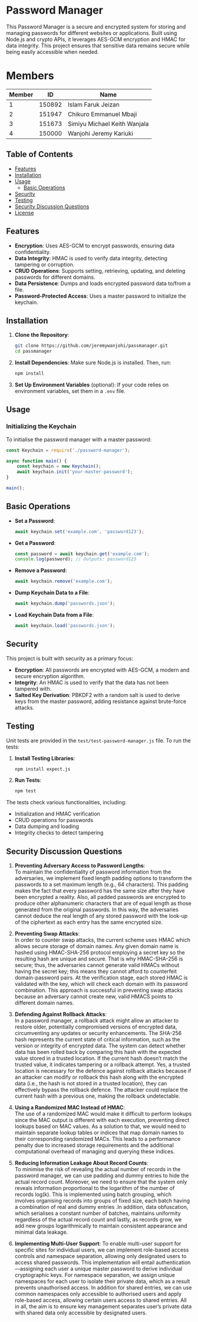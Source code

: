 

# Password Manager

This Password Manager is a secure and encrypted system for storing and managing passwords for different websites or applications. Built using Node.js and crypto APIs, it leverages AES-GCM encryption and HMAC for data integrity. This project ensures that sensitive data remains secure while being easily accessible when needed.

# Members

| Member | ID     | Name                          |
|--------|--------|-------------------------------|
| 1      | 150892 | Islam Faruk Jeizan            |
| 2      | 151947 | Chikuro Emmanuel Mbaji        |
| 3      | 151673 | Simiyu Michael Keith Wanjala  |
| 4      | 150000 | Wanjohi Jeremy Kariuki        |


## Table of Contents
- [Features](#features)
- [Installation](#installation)
- [Usage](#usage)
  - [Basic Operations](#basic-operations)
- [Security](#security)
- [Testing](#testing)
- [Security Discussion Questions](#security-discussion-questions)
- [License](#license)

## Features

- **Encryption**: Uses AES-GCM to encrypt passwords, ensuring data confidentiality.
- **Data Integrity**: HMAC is used to verify data integrity, detecting tampering or corruption.
- **CRUD Operations**: Supports setting, retrieving, updating, and deleting passwords for different domains.
- **Data Persistence**: Dumps and loads encrypted password data to/from a file.
- **Password-Protected Access**: Uses a master password to initialize the keychain.

## Installation

1. **Clone the Repository**:
    ```bash
    git clone https://github.com/jeremywanjohi/passmanager.git
    cd passmanager
    ```

2. **Install Dependencies**: Make sure Node.js is installed. Then, run:
    ```bash
    npm install
    ```

3. **Set Up Environment Variables** (optional): If your code relies on environment variables, set them in a `.env` file.

## Usage

### Initializing the Keychain

To initialise the password manager with a master password:
```javascript
const Keychain = require('./password-manager');

async function main() {
    const keychain = new Keychain();
    await keychain.init('your-master-password');
}

main();

```

## Basic Operations

- **Set a Password**:
    ```javascript
    await keychain.set('example.com', 'password123');
    ```

- **Get a Password**:
    ```javascript
    const password = await keychain.get('example.com');
    console.log(password); // Outputs: password123
    ```

- **Remove a Password**:
    ```javascript
    await keychain.remove('example.com');
    ```

- **Dump Keychain Data to a File**:
    ```javascript
    await keychain.dump('passwords.json');
    ```

- **Load Keychain Data from a File**:
    ```javascript
    await keychain.load('passwords.json');
    ```

## Security

This project is built with security as a primary focus:

- **Encryption**: All passwords are encrypted with AES-GCM, a modern and secure encryption algorithm.
- **Integrity**: An HMAC is used to verify that the data has not been tampered with.
- **Salted Key Derivation**: PBKDF2 with a random salt is used to derive keys from the master password, adding resistance against brute-force attacks.

## Testing

Unit tests are provided in the `test/test-password-manager.js` file. To run the tests:

1. **Install Testing Libraries**:
    ```bash
    npm install expect.js
    ```

2. **Run Tests**:
    ```bash
    npm test
    ```

The tests check various functionalities, including:

- Initialization and HMAC verification
- CRUD operations for passwords
- Data dumping and loading
- Integrity checks to detect tampering

## Security Discussion Questions

1. **Preventing Adversary Access to Password Lengths**:  
   To maintain the confidentiality of password information from the adversaries, we implement fixed length padding options to transform the passwords to a set maximum length (e.g., 64 characters). This padding makes the fact that every password has the same size after they have been encrypted a reality. Also, all padded passwords are encrypted to produce other alphanumeric characters that are of equal length as those generated from the original passwords. In this way, the adversaries cannot deduce the real length of any stored password with the look-up of the ciphertext as each entry has the same encrypted size.


2. **Preventing Swap Attacks**:  
  In order to counter swap attacks, the current scheme uses HMAC which allows secure storage of domain names. Any given domain name is hashed using HMAC-SHA-256 protocol employing a secret key so the resulting hash are unique and secure. That is why HMAC-SHA-256 is secure; thus, the adversaries cannot generate valid HMACs without having the secret key; this means they cannot afford to counterfeit domain-password pairs. At the verification stage, each stored HMAC is validated with the key, which will check each domain with its password combination. This approach is successful in preventing swap attacks because an adversary cannot create new, valid HMACS points to different domain names.


3. **Defending Against Rollback Attacks**:  
  In a password manager, a rollback attack might allow an attacker to restore older, potentially compromised versions of encrypted data, circumventing any updates or security enhancements. The SHA-256 hash represents the current state of critical information, such as the version or integrity of encrypted data. The system can detect whether data has been rolled back by comparing this hash with the expected value stored in a trusted location. If the current hash doesn’t match the trusted value, it indicates tampering or a rollback attempt.
Yes, a trusted location is necessary for the defence against rollback attacks because if an attacker can modify or rollback this hash along with the encrypted data (i.e., the hash is not stored in a trusted location), they can effectively bypass the rollback defence. The attacker could replace the current hash with a previous one, making the rollback undetectable.

4. **Using a Randomized MAC Instead of HMAC**:  
   The use of a randomized MAC would make it difficult to perform lookups since the MAC output is different with each execution, preventing direct lookups based on MAC values. As a solution to that, we would need to maintain separate lookup tables or indices that map domain names to their corresponding randomized MACs. This leads to a performance penalty due to increased storage requirements and the additional computational overhead of managing and querying these indices.

5. **Reducing Information Leakage About Record Counts**:  
  To minimise the risk of revealing the actual number of records in the password manager, we can use padding and dummy entries to hide the actual record count. Moreover, we need to ensure that the system only reveals information proportional to the logarithm of the number of records log(k). This is implemented using batch grouping, which involves organising records into groups of fixed size, each batch having a combination of real and dummy entries .In addition, data obfuscation, which serialises a constant number of batches, maintains uniformity regardless of the actual record count and lastly, as records grow, we add new groups logarithmically to maintain consistent appearance and minimal data leakage.

6. **Implementing Multi-User Support**:
   To enable multi-user support for specific sites for individual users, we can implement role-based access controls and namespace separation, allowing only designated users to access shared passwords. This implementation will entail authentication—assigning each user a unique master password to derive individual cryptographic keys. For namespace separation, we assign unique namespaces for each user to isolate their private data, which as a result prevents unauthorised access. In addition for shared entries, we can use common namespaces only accessible to authorised users and apply role-based access, allowing certain users access to shared entries. All in all, the aim is to ensure key management separates user’s private data with shared data only accessible by designated users.

  
